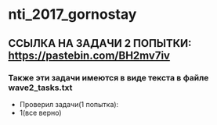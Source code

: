 # nti_2017_gornostay

## ССЫЛКА НА ЗАДАЧИ 2 ПОПЫТКИ: https://pastebin.com/BH2mv7iv
### Также эти задачи имеются в виде текста в файле wave2_tasks.txt

- Проверил задачи(1 попытка):
- 1(все верно)
